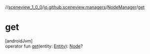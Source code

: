 //[sceneview_1_0_0](../../../index.md)/[io.github.sceneview.managers](../index.md)/[NodeManager](index.md)/[get](get.md)

# get

[androidJvm]\
operator fun [get](get.md)(entity: [Entity](../../io.github.sceneview/index.md#1934583341%2FClasslikes%2F-602047187)): [Node](../../io.github.sceneview.nodes/-node/index.md)?
